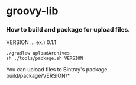 groovy-lib
==========


### How to build and package for upload files.

VERSION ... ex.) 0.1.1
```
./gradlew uploadArchives
sh ./tools/package.sh VERSION
```

You can upload files to Bintray's package.  
build/package/VERSION/*

